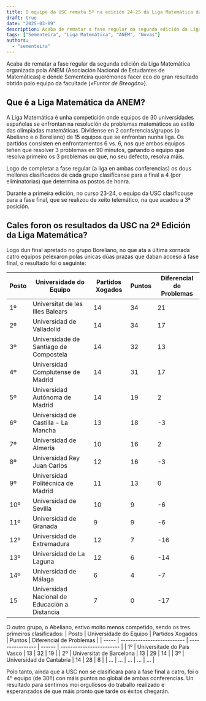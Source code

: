 ```yaml
---
title: O equipo da USC remata 5º na edición 24-25 da Liga Matemática da ANEM 
draft: true
date: "2025-03-09"
description: Acaba de rematar a fase regular da segunda edición da Liga Matemática organizada pola ANEM (Asociación Nacional de Estudantes de Matemáticas) e dende Sementeira (o clube olímpico de Mates USC) e MaEGA (a Asociación Galega de Estudantes de Matemáticas) querémonos facer eco do gran resultado obtido polo equipo da facultade.
tags: ["Sementeira", "Liga Matemática", "ANEM", "Novas"]
authors:
  - "sementeira"
---
```


Acaba de rematar a fase regular da segunda edición da Liga Matemática organizada pola ANEM (Asociación Nacional de Estudantes de Matemáticas) e dende Sementeira querémonos facer eco do gran resultado obtido polo equipo da facultade (*«Funtor de Breogán»*).

## Que é a Liga Matemática da ANEM?

A Liga Matemática é unha competición onde equipos de 30 universidades españolas se enfrontan na resolución de problemas matemáticos ao estilo das olimpíadas matemáticas. Divídense en 2 conferencias/grupos (o Abeliano e o Boreliano) de 15 equipos que se enfrontan nunha liga. Os partidos consisten en enfrontamentos 6 vs. 6, nos que ambos equipos teñen que resolver 3 problemas en 90 minutos, gañando o equipo que resolva primeiro os 3 problemas ou que, no seu defecto, resolva máis.

Logo de completar a fase regular (a liga en ambas conferencias) os dous mellores clasificados de cada grupo clasifícanse para a final a 4 (por eliminatorias) que determina os postos de honra.

Durante a primeira edición, no curso 23-24, o equipo da USC clasificouse para a fase final, que se realizou de xeito telemático, na que acadou a 3ª posición.

## Cales foron os resultados da USC na 2ª Edición da Liga Matemática?
Logo dun final apretado no grupo Boreliano, no que ata a última xornada catro equipos pelexaron polas únicas dúas prazas que daban acceso á fase final, o resultado foi o seguinte:

| Posto | Universidade do Equipo                        | Partidos Xogados | Puntos | Diferencial de Problemas |
| ----- | --------------------------------------------- | ---------------- | ------ | ------------------------ |
| 1º    | Universitat de les Illes Balears              | 14               | 34     | 21                       |
| 2º    | Universidad de Valladolid                     | 14               | 34     | 17                       |
| 3º    | Universidade de Santiago de Compostela        | 14               | 32     | 13                       |
| 4º    | Universidad Complutense de Madrid             | 14               | 31     | 17                       |
| 5º    | Universidad Autónoma de Madrid                | 14               | 19     | 2                        |
| 6º    | Universidad de Castilla - La Mancha           | 13               | 18     | -3                       |
| 7º    | Universidad de Almería                        | 10               | 16     | 2                        |
| 8º    | Universidad Rey Juan Carlos                   | 12               | 16     | -3                       |
| 9º    | Universidad Politécnica de Madrid             | 11               | 13     | 0                        |
| 10º   | Universidad de Sevilla                        | 10               | 9      | -6                       |
| 11º   | Universidad de Granada                        | 9                | 9      | -6                       |
| 12º   | Universidad de Extremadura                    | 12               | 7      | -16                      |
| 13º   | Universidad de La Laguna                      | 12               | 6      | -14                      |
| 14º   | Universidad de Málaga                         | 6                | 4      | -7                       |
| 15    | Universidad Nacional de Educación a Distancia | 7                | 0      | -17                      |

O outro grupo, o Abeliano, estivo moito menos competido, sendo os tres primeiros clasificados: 
| Posto | Universidade do Equipo     | Partidos Xogados | Puntos | Diferencial de Problemas |
| ----- | -------------------------- | ---------------- | ------ | ------------------------ |
| 1º    | Universitade do País Vasco | 13               | 32     | 19                       |
| 2º    | Universitat de Barcelona   | 13               | 29     | 14                       |
| 3º    | Universidad de Cantabria   | 14               | 28     | 8                        |
| ...   | ...                        | ...              | ...    | ...                      |

Polo tanto, aínda que a USC non se clasificara para a fase final a catro, foi o 4º equipo (de 30!!) con máis puntos no global de ambas conferencias. Un resultado para sentirnos moi orgullosos do traballo realizado e esperanzados de que máis pronto que tarde os éxitos chegarán.
